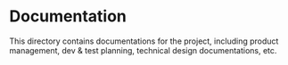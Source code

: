# Documentation

This directory contains documentations for the project, including product management, dev & test planning, technical design documentations, etc.
